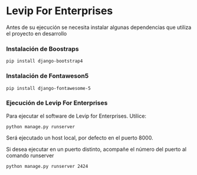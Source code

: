 # Levip For Enterprises

Antes de su ejecución se necesita instalar algunas dependencias que utiliza el proyecto en desarrollo

### Instalación de Boostraps

`
pip install django-bootstrap4
`

### Instalación de Fontaweson5

`
pip install django-fontawesome-5
`

### Ejecución de Levip For Enterprises

Para ejecutar el software de Levip for Enterprises. Utilice:

`
    python manage.py runserver
`

Será ejecutado un host local, por defecto en el puerto 8000.

Si desea ejecutar en un puerto distinto, acompañe el número del puerto al comando runserver

`
    python manage.py runserver 2424
`


